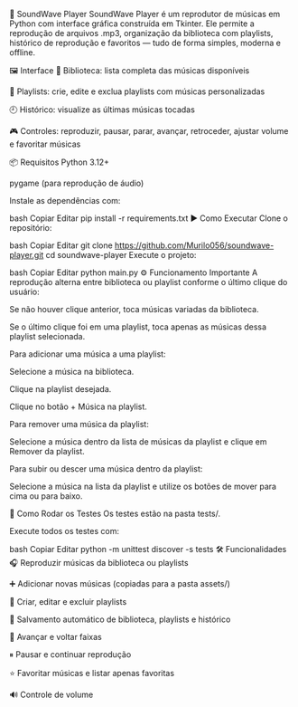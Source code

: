🎵 SoundWave Player
SoundWave Player é um reprodutor de músicas em Python com interface gráfica construída em Tkinter. Ele permite a reprodução de arquivos .mp3, organização da biblioteca com playlists, histórico de reprodução e favoritos — tudo de forma simples, moderna e offline.

🖼️ Interface
🎼 Biblioteca: lista completa das músicas disponíveis

📁 Playlists: crie, edite e exclua playlists com músicas personalizadas

🕘 Histórico: visualize as últimas músicas tocadas

🎮 Controles: reproduzir, pausar, parar, avançar, retroceder, ajustar volume e favoritar músicas

📦 Requisitos
Python 3.12+

pygame (para reprodução de áudio)

Instale as dependências com:

bash
Copiar
Editar
pip install -r requirements.txt
▶️ Como Executar
Clone o repositório:

bash
Copiar
Editar
git clone https://github.com/Murilo056/soundwave-player.git
cd soundwave-player
Execute o projeto:

bash
Copiar
Editar
python main.py
⚙️ Funcionamento Importante
A reprodução alterna entre biblioteca ou playlist conforme o último clique do usuário:

Se não houver clique anterior, toca músicas variadas da biblioteca.

Se o último clique foi em uma playlist, toca apenas as músicas dessa playlist selecionada.

Para adicionar uma música a uma playlist:

Selecione a música na biblioteca.

Clique na playlist desejada.

Clique no botão + Música na playlist.

Para remover uma música da playlist:

Selecione a música dentro da lista de músicas da playlist e clique em Remover da playlist.

Para subir ou descer uma música dentro da playlist:

Selecione a música na lista da playlist e utilize os botões de mover para cima ou para baixo.

🧪 Como Rodar os Testes
Os testes estão na pasta tests/.

Execute todos os testes com:

bash
Copiar
Editar
python -m unittest discover -s tests
🛠️ Funcionalidades
🎧 Reproduzir músicas da biblioteca ou playlists

➕ Adicionar novas músicas (copiadas para a pasta assets/)

📝 Criar, editar e excluir playlists

💾 Salvamento automático de biblioteca, playlists e histórico

🔁 Avançar e voltar faixas

⏸ Pausar e continuar reprodução

⭐ Favoritar músicas e listar apenas favoritas

🔊 Controle de volume
